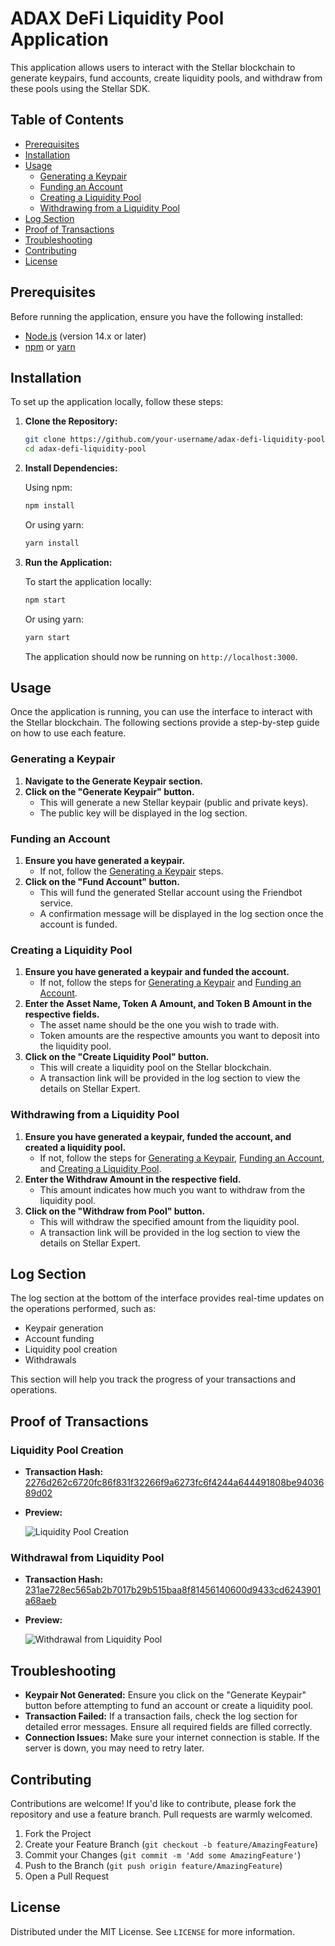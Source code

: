 # ADAX DeFi Liquidity Pool Application

This application allows users to interact with the Stellar blockchain to generate keypairs, fund accounts, create liquidity pools, and withdraw from these pools using the Stellar SDK.

## Table of Contents

- [Prerequisites](#prerequisites)
- [Installation](#installation)
- [Usage](#usage)
  - [Generating a Keypair](#generating-a-keypair)
  - [Funding an Account](#funding-an-account)
  - [Creating a Liquidity Pool](#creating-a-liquidity-pool)
  - [Withdrawing from a Liquidity Pool](#withdrawing-from-a-liquidity-pool)
- [Log Section](#log-section)
- [Proof of Transactions](#proof-of-transactions)
- [Troubleshooting](#troubleshooting)
- [Contributing](#contributing)
- [License](#license)

## Prerequisites

Before running the application, ensure you have the following installed:

- [Node.js](https://nodejs.org/) (version 14.x or later)
- [npm](https://www.npmjs.com/) or [yarn](https://yarnpkg.com/)

## Installation

To set up the application locally, follow these steps:

1. **Clone the Repository:**

    ```bash
    git clone https://github.com/your-username/adax-defi-liquidity-pool.git
    cd adax-defi-liquidity-pool
    ```

2. **Install Dependencies:**

    Using npm:

    ```bash
    npm install
    ```

    Or using yarn:

    ```bash
    yarn install
    ```

3. **Run the Application:**

    To start the application locally:

    ```bash
    npm start
    ```

    Or using yarn:

    ```bash
    yarn start
    ```

    The application should now be running on `http://localhost:3000`.

## Usage

Once the application is running, you can use the interface to interact with the Stellar blockchain. The following sections provide a step-by-step guide on how to use each feature.

### Generating a Keypair

1. **Navigate to the Generate Keypair section.**
2. **Click on the "Generate Keypair" button.**
   - This will generate a new Stellar keypair (public and private keys).
   - The public key will be displayed in the log section.

### Funding an Account

1. **Ensure you have generated a keypair.**
   - If not, follow the [Generating a Keypair](#generating-a-keypair) steps.
2. **Click on the "Fund Account" button.**
   - This will fund the generated Stellar account using the Friendbot service.
   - A confirmation message will be displayed in the log section once the account is funded.

### Creating a Liquidity Pool

1. **Ensure you have generated a keypair and funded the account.**
   - If not, follow the steps for [Generating a Keypair](#generating-a-keypair) and [Funding an Account](#funding-an-account).
2. **Enter the Asset Name, Token A Amount, and Token B Amount in the respective fields.**
   - The asset name should be the one you wish to trade with.
   - Token amounts are the respective amounts you want to deposit into the liquidity pool.
3. **Click on the "Create Liquidity Pool" button.**
   - This will create a liquidity pool on the Stellar blockchain.
   - A transaction link will be provided in the log section to view the details on Stellar Expert.

### Withdrawing from a Liquidity Pool

1. **Ensure you have generated a keypair, funded the account, and created a liquidity pool.**
   - If not, follow the steps for [Generating a Keypair](#generating-a-keypair), [Funding an Account](#funding-an-account), and [Creating a Liquidity Pool](#creating-a-liquidity-pool).
2. **Enter the Withdraw Amount in the respective field.**
   - This amount indicates how much you want to withdraw from the liquidity pool.
3. **Click on the "Withdraw from Pool" button.**
   - This will withdraw the specified amount from the liquidity pool.
   - A transaction link will be provided in the log section to view the details on Stellar Expert.

## Log Section

The log section at the bottom of the interface provides real-time updates on the operations performed, such as:

- Keypair generation
- Account funding
- Liquidity pool creation
- Withdrawals

This section will help you track the progress of your transactions and operations.

## Proof of Transactions

### Liquidity Pool Creation

- **Transaction Hash:** [2276d262c6720fc86f831f32266f9a6273fc6f4244a644491808be9403689d02](https://stellar.expert/explorer/testnet/tx/2276d262c6720fc86f831f32266f9a6273fc6f4244a644491808be9403689d02)
- **Preview:**

  ![Liquidity Pool Creation](https://github.com/Adaobi-Chuks/Stellar-Challenge/tree/main/public/LiquidityPoolCreation.png)

### Withdrawal from Liquidity Pool

- **Transaction Hash:** [231ae728ec565ab2b7017b29b515baa8f81456140600d9433cd6243901a68aeb](https://stellar.expert/explorer/testnet/tx/231ae728ec565ab2b7017b29b515baa8f81456140600d9433cd6243901a68aeb)
- **Preview:**

  ![Withdrawal from Liquidity Pool](https://github.com/Adaobi-Chuks/Stellar-Challenge/tree/main/public/WithdrawalfromLiquidityPool.png)

## Troubleshooting

- **Keypair Not Generated:** Ensure you click on the "Generate Keypair" button before attempting to fund an account or create a liquidity pool.
- **Transaction Failed:** If a transaction fails, check the log section for detailed error messages. Ensure all required fields are filled correctly.
- **Connection Issues:** Make sure your internet connection is stable. If the server is down, you may need to retry later.

## Contributing

Contributions are welcome! If you'd like to contribute, please fork the repository and use a feature branch. Pull requests are warmly welcomed.

1. Fork the Project
2. Create your Feature Branch (`git checkout -b feature/AmazingFeature`)
3. Commit your Changes (`git commit -m 'Add some AmazingFeature'`)
4. Push to the Branch (`git push origin feature/AmazingFeature`)
5. Open a Pull Request

## License

Distributed under the MIT License. See `LICENSE` for more information.
